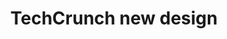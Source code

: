 ---
title: "TechCrunch new design"
categories: ["Reads"]

link:
    url: "https://techcrunch.com/2018/03/13/welcome-to-the-new-techcrunch/"
    dead: false

tweet: "There's a new design on TechCrunch. It's fresh and on brand, though the URL change at the end of the article is not pleasant."
---
